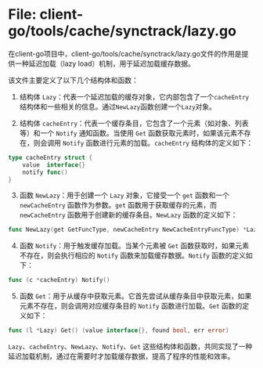 # File: client-go/tools/cache/synctrack/lazy.go

在client-go项目中，client-go/tools/cache/synctrack/lazy.go文件的作用是提供一种延迟加载（lazy load）机制，用于延迟加载缓存数据。

该文件主要定义了以下几个结构体和函数：

1. 结构体 `Lazy`：代表一个延迟加载的缓存对象，它内部包含了一个`cacheEntry`结构体和一些相关的信息。通过`NewLazy`函数创建一个`Lazy`对象。

2. 结构体 `cacheEntry`：代表一个缓存条目，它包含了一个元素（如对象、列表等）和一个 `Notify` 通知函数。当使用 `Get` 函数获取元素时，如果该元素不存在，则会调用 `Notify` 函数进行元素的加载。`cacheEntry` 结构体的定义如下：

```go
type cacheEntry struct {
	value  interface{}
	notify func()
}
```

3. 函数 `NewLazy`：用于创建一个 `Lazy` 对象，它接受一个 `get` 函数和一个 `newCacheEntry` 函数作为参数。`get` 函数用于获取缓存的元素，而 `newCacheEntry` 函数用于创建新的缓存条目。`NewLazy` 函数的定义如下：

```go
func NewLazy(get GetFuncType, newCacheEntry NewCacheEntryFuncType) *Lazy
```

4. 函数 `Notify`：用于触发缓存加载。当某个元素被 `Get` 函数获取时，如果元素不存在，则会执行相应的 `Notify` 函数来加载缓存数据。`Notify` 函数的定义如下：

```go
func (c *cacheEntry) Notify()
```

5. 函数 `Get`：用于从缓存中获取元素。它首先尝试从缓存条目中获取元素，如果元素不存在，则会调用对应缓存条目的 `Notify` 函数进行加载。`Get` 函数的定义如下：

```go
func (l *Lazy) Get() (value interface{}, found bool, err error)
```

`Lazy`、`cacheEntry`、`NewLazy`、`Notify`、`Get` 这些结构体和函数，共同实现了一种延迟加载机制，通过在需要时才加载缓存数据，提高了程序的性能和效率。


